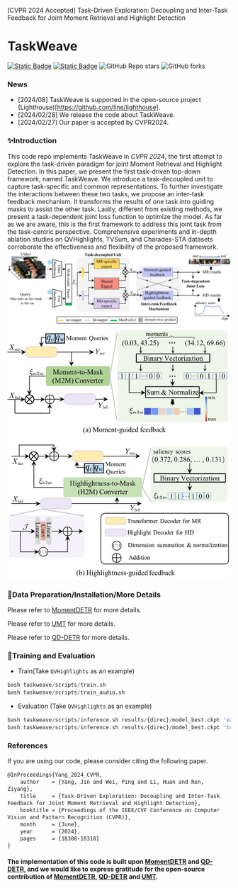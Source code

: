 [CVPR 2024 Accepted] Task-Driven Exploration: Decoupling and Inter-Task Feedback for Joint Moment Retrieval and Highlight Detection

**TaskWeave**
===

[![Static Badge](https://img.shields.io/badge/arxiv-2404.09263-red)](https://arxiv.org/abs/2404.09263)
[![Static Badge](https://img.shields.io/badge/LICENSE-blue)](https://github.com/EdenGabriel/TaskWeave/blob/master/LICENSE)
![GitHub Repo stars](https://img.shields.io/github/stars/EdenGabriel/TaskWeave)
![GitHub forks](https://img.shields.io/github/forks/EdenGabriel/TaskWeave)

### News
- [2024/08] TaskWeave is supported in the open-source project (Lighthouse)[https://github.com/line/lighthouse].
- [2024/02/28] We release the code about TaskWeave.
- [2024/02/27] Our paper is accepted by CVPR2024.

### ✨Introduction
This code repo implements TaskWeave in _CVPR 2024_, the first attempt to explore the task-driven paradigm for joint Moment Retrieval and Highlight Detection. In this paper, we present the first task-driven top-down framework, named TaskWeave. We introduce a task-decoupled unit to capture task-specific and common representations. To further investigate the interactions between these two tasks, we propose an inter-task feedback mechanism. It transforms the results of one task into guiding masks to assist the other task. Lastly, different from existing methods, we present a task-dependent joint loss function to optimize the model. As far as we are aware, this is the first framework to address this joint task from the task-centric perspective. Comprehensive experiments and in-depth ablation studies on QVHighlights, TVSum, and Charades-STA datasets corroborate the effectiveness and flexibility of the proposed framework.
![pipeline](./pipeline.png)
![feedbacks](./feedbacks.png)

### 🔎Data Preparation/Installation/More Details
Please refer to [MomentDETR](https://github.com/jayleicn/moment_detr) for more details.

Please refer to [UMT](https://github.com/TencentARC/UMT) for more details.

Please refer to [QD-DETR](https://github.com/wjun0830/QD-DETR) for more details.

### 🔧Training and Evaluation
- Train(Take `QVHighlights` as an example)
```python 
bash taskweave/scripts/train.sh 
bash taskweave/scripts/train_audio.sh 
```
- Evaluation (Take `QVHighlights` as an example)
```python
bash taskweave/scripts/inference.sh results/{direc}/model_best.ckpt 'val'
bash taskweave/scripts/inference.sh results/{direc}/model_best.ckpt 'test'
```

### References
If you are using our code, please consider citing the following paper.

```
@InProceedings{Yang_2024_CVPR,
    author    = {Yang, Jin and Wei, Ping and Li, Huan and Ren, Ziyang},
    title     = {Task-Driven Exploration: Decoupling and Inter-Task Feedback for Joint Moment Retrieval and Highlight Detection},
    booktitle = {Proceedings of the IEEE/CVF Conference on Computer Vision and Pattern Recognition (CVPR)},
    month     = {June},
    year      = {2024},
    pages     = {18308-18318}
}
```

#### The implementation of this code is built upon [MomentDETR](https://github.com/jayleicn/moment_detr) and [QD-DETR](https://github.com/wjun0830/QD-DETR), and we would like to express gratitude for the open-source contribution of [MomentDETR](https://github.com/jayleicn/moment_detr), [QD-DETR](https://github.com/wjun0830/QD-DETR) and [UMT](https://github.com/TencentARC/UMT).
